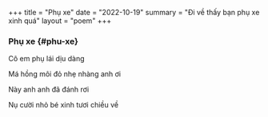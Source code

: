 +++
title =  "Phụ xe"
date = "2022-10-19"
summary = "Đi về thấy bạn phụ xe xinh quá"
layout = "poem"
+++

### Phụ xe {#phu-xe}

Cô em phụ lái dịu dàng

Má hồng môi đỏ nhẹ nhàng anh ơi

Này anh anh đã đánh rơi

Nụ cười nhỏ bé xinh tươi chiều về


